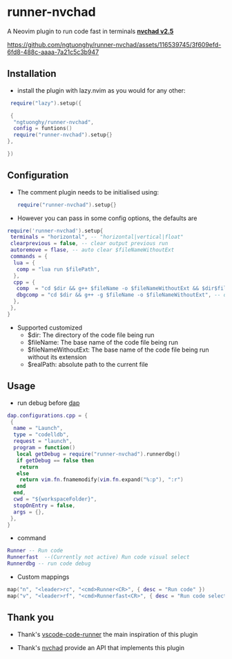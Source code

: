 # runner-nvchad

A Neovim plugin to run code fast in terminals [**nvchad v2.5**](https://github.com/NvChad/NvChad)

https://github.com/ngtuonghy/runner-nvchad/assets/116539745/3f609efd-6fd8-488c-aaaa-7a21c5c3b947

## Installation

- install the plugin with lazy.nvim as you would for any other:

```lua
 require("lazy").setup({

 {
  "ngtuonghy/runner-nvchad",
  config = funtions()
  require("runner-nvchad").setup{}
},

})
```

## Configuration

- The comment plugin needs to be initialised using:

  ```lua
  require("runner-nvchad").setup{}
  ```

- However you can pass in some config options, the defaults are

```lua
require('runner-nvchad').setup{
 terminals = "horizontal", -- "horizontal|vertical|float"
 clearprevious = false, -- clear output previous run
 autoremove = flase, -- auto clear $fileNameWithoutExt
 commands = {
  lua = {
   comp = "lua run $filePath",
  },
  cpp = {
   comp  = "cd $dir && g++ $fileName -o $fileNameWithoutExt && $dir$fileNameWithoutExt", --default
   dbgcomp = "cd $dir && g++ -g $fileName -o $fileNameWithoutExt", -- default
  },
 },
}
```

- Supported customized
  - $dir: The directory of the code file being run
  - $fileName: The base name of the code file being run
  - $fileNameWithoutExt: The base name of the code file being run without its extension
  - $realPath: absolute path to the current file

## Usage

- run debug before [dap](https://github.com/mfussenegger/nvim-dap/wiki/Debug-Adapter-installation)

```lua
dap.configurations.cpp = {
 {
  name = "Launch",
  type = "codelldb",
  request = "launch",
  program = function()
   local getDebug = require("runner-nvchad").runnerdbg()
   if getDebug == false then
    return
   else
    return vim.fn.fnamemodify(vim.fn.expand("%:p"), ":r")
   end
  end,
  cwd = "${workspaceFolder}",
  stopOnEntry = false,
  args = {},
 },
}
```

- command

```lua
Runner -- Run code
Runnerfast  --(Currently not active) Run code visual select
Runnerdbg -- run code debug
```

- Custom mappings

```lua
map("n", "<leader>rc", "<cmd>Runner<CR>", { desc = "Run code" })
map("v", "<leader>rf", "<cmd>Runnerfast<CR>", { desc = "Run code select" })
```

## Thank you

- Thank's [vscode-code-runner](https://github.com/formulahendry/vscode-code-runner) the main inspiration of this plugin

- Thank's [nvchad](https://github.com/NvChad/NvChad) provide an API that implements this plugin
